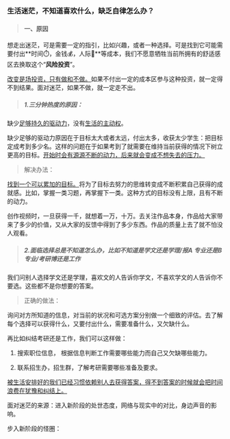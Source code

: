 ### 生活迷茫，不知道喜欢什么，缺乏自律怎么办？



> #### 一、原因

想走出迷茫，可是需要一定的指引，比如兴趣，或者一种选择。可是找到它可能需要付出**时间⏱️，金钱💰，人际🤝**等成本，我们不愿意牺牲当前所拥有的舒适感区去换取这个“**风险投资**”。

[改变是场投资，只有做和不做。](/demo ':disabled')如果不付出一定的成本区参与这种投资，就一定得不到结果。面对迷茫，如果不做，就一定走不出。

> ##### 1.三分钟热度的原因：

缺少[足够持久的驱动力](/demo ':disabled')，没有[生活的主动权](/demo ':disabled')。

缺少足够的驱动力原因在于目标太大或者太远，付出太多，收获太少学生：把目标定成考到多少名。这样的问题在于如果考到了就需要在维持当前获得的情况下树立更高的目标。[开始时会有源源不断的动力，后来就会变成不想失去的压力。]()

> 解决办法：

[找到一个可以累加的目标。]()将为了目标去努力的思维转变成不断积累自己获得的成就感。比如，掌握一类习题，再掌握下一类。这种方式的目标没有上限，且有不断的动力。

创作视频时，一旦获得一千，就想着一万，十万。去关注作品本身，作品给大家带来了多少的价值，又从大家的反馈中得到了多少东西。作品的质量上去了就不怕没人观看。

> ##### 2.面临选择总是不知道怎么办，比如不知道是学文还是学理/报A 专业还是B 专业/考研博还是工作

我们问别人选择学文还是学理，喜欢文的人告诉你学文，不喜欢学文的人告诉你不要选。这些都不是你想要的答案。

> 正确的做法：

询问对方所知道的信息，对当前的状况和可选方案分别做一个细致的评估。去了解每个选择可以获得什么，又要付出什么，需要准备什么，又欠缺什么。

再比如纠结考研还是工作，我们可以这样做：

1. 搜索职位信息， 根据信息判断工作需要哪些能力而自己又欠缺哪些能力。

2. 联系招生办，招生群，了解考研需要哪些准备及要求。

[被生活安排好的我们已经习惯依赖别人去获得答案，得不到答案的时候就会把时间浪费在犹豫和纠结上。]()

面对迷茫的来源：进入新阶段的处世态度，网络与现实中的对比，身边声音的影响。

步入新阶段的怪圈：

